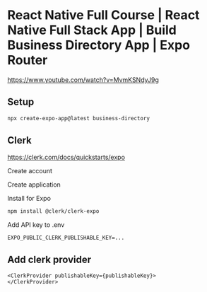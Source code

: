 # React Native Full Course | React Native Full Stack App | Build Business Directory App | Expo Router

https://www.youtube.com/watch?v=MvmKSNdyJ9g

## Setup

```bash
npx create-expo-app@latest business-directory

```

## Clerk

https://clerk.com/docs/quickstarts/expo

Create account

Create application

Install for Expo
```bash
npm install @clerk/clerk-expo
```

Add API key to .env
```
EXPO_PUBLIC_CLERK_PUBLISHABLE_KEY=...
```

## Add clerk provider
```tsx
<ClerkProvider publishableKey={publishableKey}>
</ClerkProvider>
```

